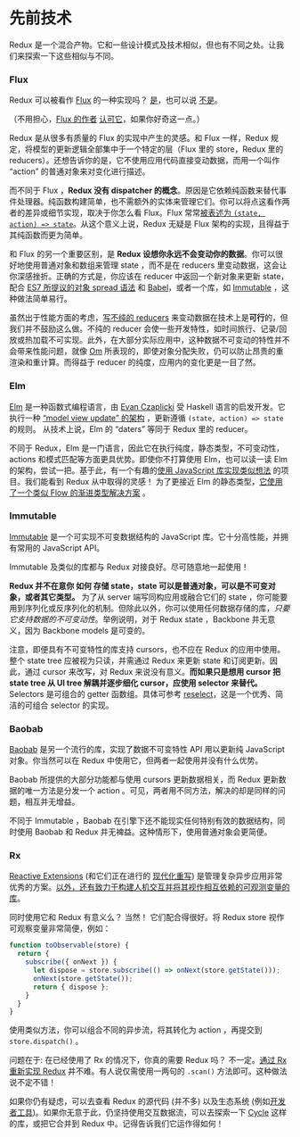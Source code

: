 # 先前技术

Redux 是一个混合产物。它和一些设计模式及技术相似，但也有不同之处。让我们来探索一下这些相似与不同。

### Flux

Redux 可以被看作 [Flux](https://facebook.github.io/flux/) 的一种实现吗？
[是](https://twitter.com/fisherwebdev/status/616278911886884864)，也可以说 [不是](https://twitter.com/andrestaltz/status/616270755605708800)。

（不用担心，[Flux 的作者](https://twitter.com/jingc/status/616608251463909376) [认可它](https://twitter.com/fisherwebdev/status/616286955693682688)，如果你好奇这一点。）

Redux 是从很多有质量的 Flux 的实现中产生的灵感。和 Flux 一样，Redux 规定，将模型的更新逻辑全部集中于一个特定的层（Flux 里的 store，Redux 里的 reducers）。还想告诉你的是，它不使用应用代码直接变动数据，而用一个叫作  “action” 的普通对象来对变化进行描述。

而不同于 Flux ，**Redux 没有 dispatcher 的概念**。原因是它依赖纯函数来替代事件处理器。纯函数构建简单，也不需额外的实体来管理它们。你可以将点这看作两者的差异或细节实现，取决于你怎么看 Flux。Flux 常常[被表述为 `(state, action) => state`](https://speakerdeck.com/jmorrell/jsconf-uy-flux-those-who-forget-the-past-dot-dot-dot)。从这个意义上说，Redux 无疑是 Flux 架构的实现，且得益于其纯函数而更为简单。

和 Flux 的另一个重要区别，是 **Redux 设想你永远不会变动你的数据**。你可以很好地使用普通对象和数组来管理 state ，而不是在 reducers 里变动数据，这会让你深感挫折。正确的方式是，你应该在 reducer 中返回一个新对象来更新 state， 配合 [ES7 所提议的对象 spread 语法](https://github.com/sebmarkbage/ecmascript-rest-spread) 和 [Babel](http://babeljs.io)，或者一个库，如 [Immutable](https://facebook.github.io/immutable-js) ，这种做法简单易行。

虽然出于性能方面的考虑，[写不纯的 reducers](https://github.com/gaearon/redux/issues/328#issuecomment-125035516) 来变动数据在技术上是**可行**的，但我们并不鼓励这么做。不纯的 reducer 会使一些开发特性，如时间旅行、记录/回放或热加载不可实现。此外，在大部分实际应用中，这种数据不可变动的特性并不会带来性能问题，就像 [Om](https://github.com/omcljs/om) 所表现的，即使对象分配失败，仍可以防止昂贵的重渲染和重计算。而得益于 reducer 的纯度，应用内的变化更是一目了然。

### Elm

[Elm](http://elm-lang.org/) 是一种函数式编程语言，由 [Evan Czaplicki](https://twitter.com/czaplic) 受 Haskell 语言的启发开发。它执行一种 [“model view update” 的架构](http://elm-lang.org/guide/architecture) ，更新遵循 `(state, action) => state` 的规则。 从技术上说，Elm 的 “daters” 等同于 Redux 里的 reducer。

不同于 Redux，Elm 是一门语言，因此它在执行纯度，静态类型，不可变动性，actions 和模式匹配等方面更具优势。即使你不打算使用 Elm，也可以读一读 Elm 的架构，尝试一把。基于此，有一个有趣的[使用 JavaScript 库实现类似想法](https://github.com/paldepind/noname-functional-frontend-framework) 的项目。我们能看到 Redux 从中取得的灵感！ 为了更接近 Elm 的静态类型，[它使用了一个类似 Flow 的渐进类型解决方案](https://github.com/gaearon/redux/issues/290) 。

### Immutable

[Immutable](https://facebook.github.io/immutable-js) 是一个可实现不可变数据结构的 JavaScript 库。它十分高性能，并拥有常用的 JavaScript API。

Immutable 及类似的库都与 Redux 对接良好。尽可随意地一起使用！

**Redux 并不在意你 如何 存储 state，state 可以是普通对象，可以是不可变对象，或者其它类型。** 为了从 server 端写同构应用或融合它们的 state ，你可能要用到序列化或反序列化的机制。但除此以外，你可以使用任何数据存储的库，*只要它支持数据的不可变动性*。举例说明，对于 Redux state ，Backbone 并无意义，因为 Backbone models 是可变的。

注意，即便具有不可变特性的库支持 cursors，也不应在 Redux 的应用中使用。整个 state tree 应被视为只读，并需通过 Redux 来更新 state 和订阅更新。因此，通过 cursor 来改写，对 Redux 来说没有意义。**而如果只是想用 cursor 把 state tree 从 UI tree 解耦并逐步细化 cursor，应使用 selector 来替代。** Selectors 是可组合的 getter 函数组。具体可参考 [reselect](http://github.com/faassen/reselect)，这是一个优秀、简洁的可组合 selector 的实现。

### Baobab

[Baobab](https://github.com/Yomguithereal/baobab) 是另一个流行的库，实现了数据不可变特性 API 用以更新纯 JavaScript 对象。你当然可以在 Redux 中使用它，但两者一起使用并没有什么优势。

Baobab 所提供的大部分功能都与使用 cursors 更新数据相关，而 Redux 更新数据的唯一方法是分发一个 action 。可见，两者用不同方法，解决的却是同样的问题，相互并无增益。

不同于 Immutable ，Baobab 在引擎下还不能现实任何特别有效的数据结构，同时使用 Baobab 和 Redux 并无裨益。这种情形下，使用普通对象会更简便。

### Rx

[Reactive Extensions](https://github.com/Reactive-Extensions/RxJS) (和它们正在进行的 [现代化重写](https://github.com/ReactiveX/RxJS)) 是管理复杂异步应用非常优秀的方案。[以外，还有致力于构建人机交互并将其视作相互依赖的可观测变量的库](http://cycle.js.org)。

同时使用它和 Redux 有意义么？ 当然！ 它们配合得很好。将 Redux store 视作可观察变量非常简便，例如：

```js
function toObservable(store) {
  return {
    subscribe({ onNext }) {
      let dispose = store.subscribe(() => onNext(store.getState()));
      onNext(store.getState());
      return { dispose };
    }
  }
}
```

使用类似方法，你可以组合不同的异步流，将其转化为 action ，再提交到 `store.dispatch()` 。

问题在于: 在已经使用了 Rx 的情况下，你真的需要 Redux 吗？ 不一定。[通过 Rx 重新实现 Redux](https://github.com/jas-chen/rx-redux) 并不难。有人说仅需使用一两句的 `.scan()` 方法即可。这种做法说不定不错！

如果你仍有疑虑，可以去查看 Redux 的源代码 (并不多) 以及生态系统 (例如[开发者工具](https://github.com/gaearon/redux-devtools))。如果你无意于此，仍坚持使用交互数据流，可以去探索一下 [Cycle](http://cycle.js.org) 这样的库，或把它合并到 Redux 中。记得告诉我们它运作得如何！
